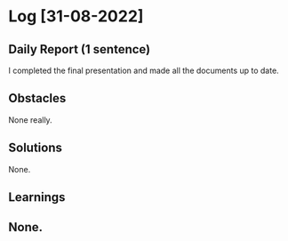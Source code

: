 # Log [31-08-2022]
 
## Daily Report (1 sentence)

I completed the final presentation and made all the documents up to date.

## Obstacles

None really.

## Solutions

None.

## Learnings

None.
---